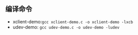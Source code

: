 ## 编译命令
* xclient-demo:```gcc xclient-demo.c -o xclient-demo -lxcb```
* udev-demo: ```gcc udev-demo.c -o udev-demo -ludev```

